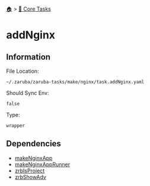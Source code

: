 <!--startTocHeader-->
[🏠](../README.md) > [🥝 Core Tasks](README.md)
# addNginx
<!--endTocHeader-->

## Information

File Location:

    ~/.zaruba/zaruba-tasks/make/nginx/task.addNginx.yaml

Should Sync Env:

    false

Type:

    wrapper


## Dependencies

* [makeNginxApp](makeNginxApp.md)
* [makeNginxAppRunner](makeNginxAppRunner.md)
* [zrbIsProject](zrbIsProject.md)
* [zrbShowAdv](zrbShowAdv.md)